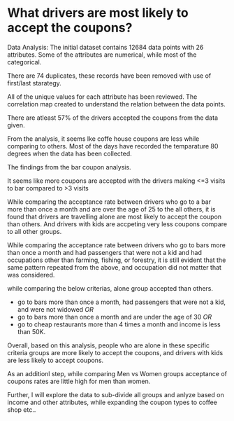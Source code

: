 # What drivers are most likely to accept the coupons?


Data Analysis:
The initial dataset contains 12684 data points with 26 attributes. Some of the attributes are numerical, while most of the categorical.

There are 74 duplicates, these records have been removed with use of first/last starategy.

All of the unique values for each attribute has been reviewed. The correlation map created to understand the relation between the data points.

There are atleast 57% of the drivers accepted the coupons from the data given.

From the analysis, it seems lke coffe house coupons are less while comparing to others. Most of the days have recorded the temparature 80 degrees when the data has been collected.

The findings from the bar coupon analysis.

It seems like more coupons are accepted with the drivers making <=3 visits to bar compared to >3 visits

While comparing the acceptance rate between drivers who go to a bar more than once a month and are over the age of 25 to the all others, it is found that drivers are travelling alone are most likely to accept the coupon than others. And drivers with kids are accpeting very less coupons compare to all other groups.

While comparing the acceptance rate between drivers who go to bars more than once a month and had passengers that were not a kid and had occupations other than farming, fishing, or forestry, it is still evident that the same pattern repeated from the above, and occupation did not matter that was considered.

while comparing the below criterias, alone group accepted than others.
- go to bars more than once a month, had passengers that were not a kid, and were not widowed *OR*
- go to bars more than once a month and are under the age of 30 *OR*
- go to cheap restaurants more than 4 times a month and income is less than 50K. 

Overall, based on this analysis, people who are alone in these specific criteria groups are more likely  to accept the coupons, and drivers with kids are less likely to accept coupons.

As an additionl step, while comparing Men vs Women groups acceptance of coupons rates are little high for men than women.

Further, I will explore the data to sub-divide all groups and anlyze based on income and other attributes, while expanding the coupon types to coffee shop etc..







